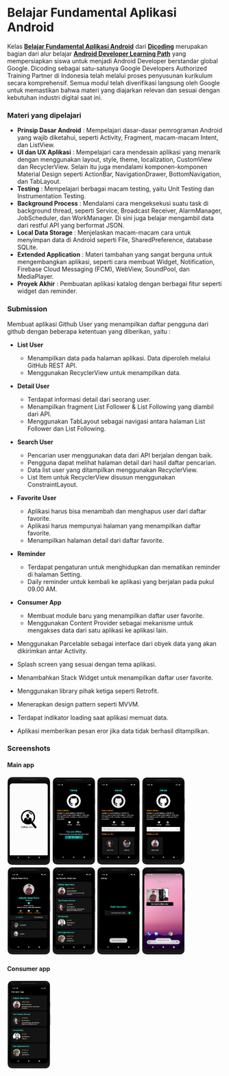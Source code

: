 # Belajar Fundamental Aplikasi Android
Kelas <a href="https://www.dicoding.com/academies/14"><b>Belajar Fundamental Aplikasi Android</b></a> dari <a href="https://www.dicoding.com/" ><b>Dicoding</b></a> merupakan bagian dari alur belajar <a href="https://www.dicoding.com/learningpaths/7" ><b>Android Developer Learning Path</b></a> yang mempersiapkan siswa untuk menjadi Android Developer berstandar global Google.
Dicoding sebagai satu-satunya Google Developers Authorized Training Partner di Indonesia telah melalui proses penyusunan kurikulum secara komprehensif. Semua modul telah diverifikasi langsung oleh Google untuk memastikan bahwa materi yang diajarkan relevan dan sesuai dengan kebutuhan industri digital saat ini.

### Materi yang dipelajari
- **Prinsip Dasar Android** : Mempelajari dasar-dasar pemrograman Android yang wajib diketahui, seperti Activity, Fragment, macam-macam Intent, dan ListView.
- **UI dan UX Aplikasi** : Mempelajari cara mendesain aplikasi yang menarik dengan menggunakan layout, style, theme, localization, CustomView dan RecyclerView. Selain itu juga mendalami komponen-komponen Material Design seperti ActionBar, NavigationDrawer, BottomNavigation, dan TabLayout.
- **Testing** : Mempelajari berbagai macam testing, yaitu Unit Testing dan Instrumentation Testing.
- **Background Process** : Mendalami cara mengeksekusi suatu task di background thread, seperti  Service, Broadcast Receiver, AlarmManager, JobScheduler, dan WorkManager. Di sini juga belajar mengambil data dari restful API yang berformat JSON.
- **Local Data Storage** : Menjelaskan macam-macam cara untuk menyimpan data di Android seperti File, SharedPreference, database SQLite.
- **Extended Application** : Materi tambahan yang sangat berguna untuk mengembangkan aplikasi, seperti cara membuat Widget, Notification, Firebase Cloud Messaging (FCM), WebView, SoundPool, dan MediaPlayer.
- **Proyek Akhir** : Pembuatan aplikasi katalog dengan berbagai fitur seperti widget dan reminder.

### Submission
Membuat aplikasi Github User yang menampilkan daftar pengguna dari github dengan beberapa ketentuan yang diberikan, yaitu :
* **List User**
  * Menampilkan data pada halaman aplikasi. Data diperoleh melalui GitHub REST API. 
  * Menggunakan RecyclerView  untuk menampilkan data.

* **Detail User**
  * Terdapat informasi detail dari seorang user. 
  * Menampilkan fragment List Follower & List Following yang diambil dari API.
  * Menggunakan TabLayout sebagai navigasi antara halaman List Follower dan List Following.

* **Search User**
  * Pencarian user menggunakan data dari API berjalan dengan baik.
  * Pengguna dapat melihat halaman detail dari hasil daftar pencarian.
  * Data list user yang ditampilkan menggunakan RecyclerView.
  * List Item untuk RecyclerView disusun menggunakan ConstraintLayout.

* **Favorite User**
  * Aplikasi harus bisa menambah dan menghapus user dari daftar favorite.
  * Aplikasi harus mempunyai halaman yang menampilkan daftar favorite.
  * Menampilkan halaman detail dari daftar favorite.

* **Reminder**
  * Terdapat pengaturan untuk menghidupkan dan mematikan reminder di halaman Setting.
  * Daily reminder untuk kembali ke aplikasi yang berjalan pada pukul 09.00 AM.
  
* **Consumer App**
  * Membuat module baru yang menampilkan daftar user favorite.
  * Menggunakan Content Provider sebagai mekanisme untuk mengakses data dari satu aplikasi ke aplikasi lain.

* Menggunakan Parcelable sebagai interface dari obyek data yang akan dikirimkan antar Activity.
* Splash screen yang sesuai dengan tema aplikasi.
* Menambahkan Stack Widget untuk menampilkan daftar user favorite.
* Menggunakan library pihak ketiga seperti Retrofit.
* Menerapkan design pattern seperti MVVM.
* Terdapat indikator loading saat aplikasi memuat data.
* Aplikasi memberikan pesan eror jika data tidak berhasil ditampilkan.

### Screenshots
#### Main app
[<img src="screenshots/Screenshot_0.png" width="20%" />](screenshot/Screenshot_0.png)
[<img src="screenshots/Screenshot_1.png" width="20%" />](screenshot/Screenshot_1.png)
[<img src="screenshots/Screenshot_2.png" width="20%" />](screenshot/Screenshot_2.png)
[<img src="screenshots/Screenshot_2_1.png" width="20%" />](screenshot/Screenshot_2_1.png)
[<img src="screenshots/Screenshot_3.png" width="20%" />](screenshot/Screenshot_3.png)
[<img src="screenshots/Screenshot_4.png" width="20%" />](screenshot/Screenshot_4.png)
[<img src="screenshots/Screenshot_5.png" width="20%" />](screenshot/Screenshot_5.png)
[<img src="screenshots/Screenshot_6.png" width="20%" />](screenshot/Screenshot_6.png)

#### Consumer app
[<img src="screenshots/Screenshot_7.png" width="20%" />](screenshot/Screenshot_7.png)
  
